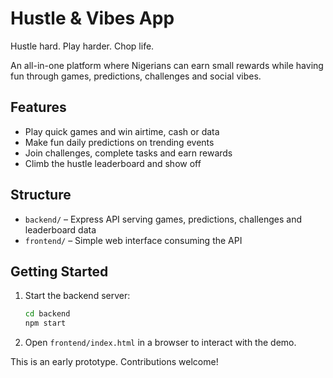 # Hustle & Vibes App

Hustle hard. Play harder. Chop life.

An all-in-one platform where Nigerians can earn small rewards while having fun through games, predictions, challenges and social vibes.

## Features
- Play quick games and win airtime, cash or data
- Make fun daily predictions on trending events
- Join challenges, complete tasks and earn rewards
- Climb the hustle leaderboard and show off

## Structure
- `backend/` – Express API serving games, predictions, challenges and leaderboard data
- `frontend/` – Simple web interface consuming the API

## Getting Started
1. Start the backend server:
   ```bash
   cd backend
   npm start
   ```
2. Open `frontend/index.html` in a browser to interact with the demo.

This is an early prototype. Contributions welcome!
